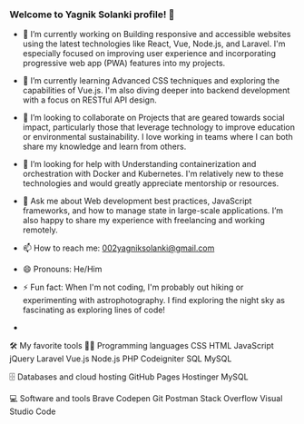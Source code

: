 ### Welcome to Yagnik Solanki profile! 👋


- 🔭 I’m currently working on Building responsive and accessible websites using the latest technologies like React, Vue, Node.js, and Laravel. I'm especially focused on improving user experience and incorporating progressive web app (PWA) features into my projects.
- 🌱 I’m currently learning Advanced CSS techniques and exploring the capabilities of Vue.js. I'm also diving deeper into backend development with a focus on RESTful API design.
- 👯 I’m looking to collaborate on Projects that are geared towards social impact, particularly those that leverage technology to improve education or environmental sustainability. I love working in teams where I can both share my knowledge and learn from others.
- 🤔 I’m looking for help with Understanding containerization and orchestration with Docker and Kubernetes. I'm relatively new to these technologies and would greatly appreciate mentorship or resources.
- 💬 Ask me about Web development best practices, JavaScript frameworks, and how to manage state in large-scale applications. I’m also happy to share my experience with freelancing and working remotely.
- 📫 How to reach me: 002yagniksolanki@gmail.com
- 😄 Pronouns: He/Him
- ⚡ Fun fact: When I'm not coding, I'm probably out hiking or experimenting with astrophotography. I find exploring the night sky as fascinating as exploring lines of code!

- 
🛠️ My favorite tools
👨‍💻 Programming languages
CSS HTML JavaScript jQuery Laravel Vue.js Node.js PHP Codeigniter SQL MySQL

🗄️ Databases and cloud hosting
GitHub Pages Hostinger MySQL

💻 Software and tools
Brave Codepen Git Postman Stack Overflow Visual Studio Code


